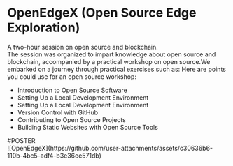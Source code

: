 # OpenEdgeX (Open Source Edge Exploration)
A two-hour session on open source and blockchain.
<br>
The session was organized to impart knowledge about open source and blockchain, accompanied by a practical workshop on open source.We embarked on a journey through practical exercises such as:
Here are points you could use for an open source workshop:
<ul>
  <li>Introduction to Open Source Software</li>
  <li>Setting Up a Local Development Environment</li>
  <li>Setting Up a Local Development Environment</li>
  <li>Version Control with GitHub</li>
  <li>Contributing to Open Source Projects</li>
  <li>Building Static Websites with Open Source Tools</li>
</ul>
#POSTER
<br>
![OpenEdgeX](https://github.com/user-attachments/assets/c30636b6-110b-4bc5-adf4-b3e36ee571db)
